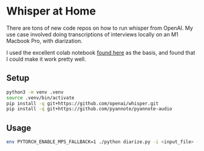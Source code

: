 # Whisper at Home

There are tons of new code repos on how to run whisper from OpenAI. My use case involved doing transcriptions of interviews locally on an M1 Macbook Pro, with diarization.

I used the excellent colab notebook [found here](https://colab.research.google.com/drive/1V-Bt5Hm2kjaDb4P1RyMSswsDKyrzc2-3?usp=sharing) as the basis, and found that I could make it work pretty well.

## Setup

```bash
python3 -m venv .venv
source .venv/bin/activate
pip install -q git+https://github.com/openai/whisper.git
pip install -q git+https://github.com/pyannote/pyannote-audio
```

## Usage

```bash
env PYTORCH_ENABLE_MPS_FALLBACK=1 ./python diarize.py -i <input_file> -o <output_file>
```

